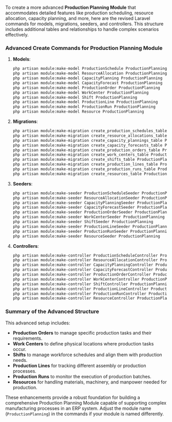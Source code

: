To create a more advanced **Production Planning Module** that accommodates detailed features like production scheduling, resource allocation, capacity planning, and more, here are the revised Laravel commands for models, migrations, seeders, and controllers. This structure includes additional tables and relationships to handle complex scenarios effectively.

### Advanced Create Commands for Production Planning Module

1. **Models**:
   ```bash
   php artisan module:make-model ProductionSchedule ProductionPlanning
   php artisan module:make-model ResourceAllocation ProductionPlanning
   php artisan module:make-model CapacityPlanning ProductionPlanning
   php artisan module:make-model CapacityForecast ProductionPlanning
   php artisan module:make-model ProductionOrder ProductionPlanning
   php artisan module:make-model WorkCenter ProductionPlanning
   php artisan module:make-model Shift ProductionPlanning
   php artisan module:make-model ProductionLine ProductionPlanning
   php artisan module:make-model ProductionRun ProductionPlanning
   php artisan module:make-model Resource ProductionPlanning
   ```

2. **Migrations**:
   ```bash
   php artisan module:make-migration create_production_schedules_table ProductionPlanning
   php artisan module:make-migration create_resource_allocations_table ProductionPlanning
   php artisan module:make-migration create_capacity_plannings_table ProductionPlanning
   php artisan module:make-migration create_capacity_forecasts_table ProductionPlanning
   php artisan module:make-migration create_production_orders_table ProductionPlanning
   php artisan module:make-migration create_work_centers_table ProductionPlanning
   php artisan module:make-migration create_shifts_table ProductionPlanning
   php artisan module:make-migration create_production_lines_table ProductionPlanning
   php artisan module:make-migration create_production_runs_table ProductionPlanning
   php artisan module:make-migration create_resources_table ProductionPlanning
   ```

3. **Seeders**:
   ```bash
   php artisan module:make-seeder ProductionScheduleSeeder ProductionPlanning
   php artisan module:make-seeder ResourceAllocationSeeder ProductionPlanning
   php artisan module:make-seeder CapacityPlanningSeeder ProductionPlanning
   php artisan module:make-seeder CapacityForecastSeeder ProductionPlanning
   php artisan module:make-seeder ProductionOrderSeeder ProductionPlanning
   php artisan module:make-seeder WorkCenterSeeder ProductionPlanning
   php artisan module:make-seeder ShiftSeeder ProductionPlanning
   php artisan module:make-seeder ProductionLineSeeder ProductionPlanning
   php artisan module:make-seeder ProductionRunSeeder ProductionPlanning
   php artisan module:make-seeder ResourceSeeder ProductionPlanning
   ```

4. **Controllers**:
   ```bash
   php artisan module:make-controller ProductionScheduleController ProductionPlanning
   php artisan module:make-controller ResourceAllocationController ProductionPlanning
   php artisan module:make-controller CapacityPlanningController ProductionPlanning
   php artisan module:make-controller CapacityForecastController ProductionPlanning
   php artisan module:make-controller ProductionOrderController ProductionPlanning
   php artisan module:make-controller WorkCenterController ProductionPlanning
   php artisan module:make-controller ShiftController ProductionPlanning
   php artisan module:make-controller ProductionLineController ProductionPlanning
   php artisan module:make-controller ProductionRunController ProductionPlanning
   php artisan module:make-controller ResourceController ProductionPlanning
   ```

### Summary of the Advanced Structure

This advanced setup includes:

- **Production Orders** to manage specific production tasks and their requirements.
- **Work Centers** to define physical locations where production tasks occur.
- **Shifts** to manage workforce schedules and align them with production needs.
- **Production Lines** for tracking different assembly or production processes.
- **Production Runs** to monitor the execution of production batches.
- **Resources** for handling materials, machinery, and manpower needed for production.

These enhancements provide a robust foundation for building a comprehensive Production Planning Module capable of supporting complex manufacturing processes in an ERP system. Adjust the module name (`ProductionPlanning`) in the commands if your module is named differently.